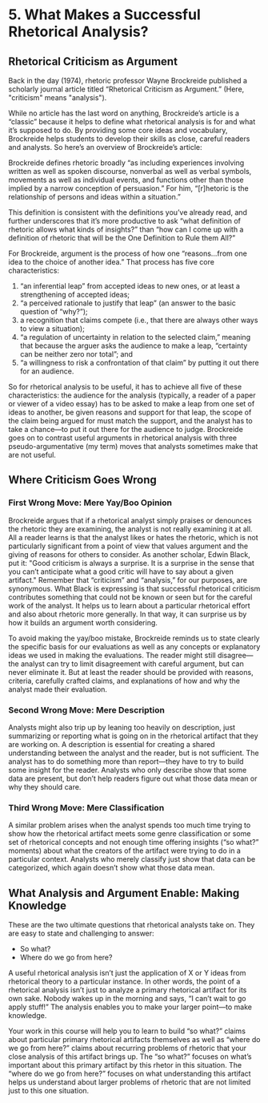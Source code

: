 # 5. What Makes a Successful Rhetorical Analysis?


## Rhetorical Criticism as Argument 
Back in the day (1974), rhetoric professor Wayne Brockreide published a scholarly journal article titled “Rhetorical Criticism as Argument.” (Here, "criticism" means "analysis").

While no article has the last word on anything, Brockreide’s article is a “classic” because it helps to define what rhetorical analysis is for and what it’s supposed to do. By providing some core ideas and vocabulary, Brockreide helps students to develop their skills as close, careful readers and analysts. So here’s an overview of Brockreide’s article:

Brockreide defines rhetoric broadly “as including experiences involving written as well as spoken discourse, nonverbal as well as verbal symbols, movements as well as individual events, and functions other than those implied by a narrow conception of persuasion.” For him, “[r]hetoric is the relationship of persons and ideas within a situation.”

This definition is consistent with the definitions you’ve already read, and further underscores that it’s more productive to ask “what definition of rhetoric allows what kinds of insights?” than “how can I come up with a definition of rhetoric that will be the One Definition to Rule them All?”

For Brockreide, argument is the process of how one “reasons…from one idea to the choice of another idea.” That process has five core characteristics:
1) “an inferential leap” from accepted ideas to new ones, or at least a strengthening of accepted ideas;
2) “a perceived rationale to justify that leap” (an answer to the basic question of “why?”);
3) a recognition that claims compete (i.e., that there are always other ways to view a situation);
4) “a regulation of uncertainty in relation to the selected claim,” meaning that because the arguer asks the audience to make a leap, “certainty can be neither zero nor total”; and 
5) “a willingness to risk a confrontation of that claim” by putting it out there for an audience.

So for rhetorical analysis to be useful, it has to achieve all five of these characteristics: the audience for the analysis (typically, a reader of a paper or viewer of a video essay) has to be asked to make a leap from one set of ideas to another, be given reasons and support for that leap, the scope of the claim being argued for must match the support, and the analyst has to take a chance—to put it out there for the audience to judge. Brockreide goes on to contrast useful arguments in rhetorical analysis with three pseudo-argumentative (my term) moves that analysts sometimes make that are not useful.
## Where Criticism Goes Wrong
### First Wrong Move: Mere Yay/Boo Opinion
Brockreide argues that if a rhetorical analyst simply praises or denounces the rhetoric they are examining, the analyst is not really examining it at all. All a reader learns is that the analyst likes or hates the rhetoric, which is not particularly significant from a point of view that values argument and the giving of reasons for others to consider.
As another scholar, Edwin Black, put it: "Good criticism is always a surprise. It is a surprise in the sense that you can’t anticipate what a good critic will have to say about a given artifact."  Remember that “criticism” and “analysis,” for our purposes, are synonymous. What Black is expressing is that successful rhetorical criticism contributes something that could not be known or seen but for the careful work of the analyst. It helps us to learn about a particular rhetorical effort and also about rhetoric more generally. In that way, it can surprise us by how it builds an argument worth considering.

To avoid making the yay/boo mistake, Brockreide reminds us to state clearly the specific basis for our evaluations as well as any concepts or explanatory ideas we used in making the evaluations. The reader might still disagree—the analyst can try to limit disagreement with careful argument, but can never eliminate it. But at least the reader should be provided with reasons, criteria, carefully crafted claims, and explanations of how and why the analyst made their evaluation.

### Second Wrong Move: Mere Description
Analysts might also trip up by leaning too heavily on description, just summarizing or reporting what is going on in the rhetorical artifact that they are working on. A description is essential for creating a shared understanding between the analyst and the reader, but is not sufficient. The analyst has to do something more than report—they have to try to build some insight for the reader. Analysts who only describe show that some data are present, but don’t help readers figure out what those data mean or why they should care.
### Third Wrong Move: Mere Classification
A similar problem arises when the analyst spends too much time trying to show how the rhetorical artifact meets some genre classification or some set of rhetorical concepts and not enough time offering insights (“so what?” moments) about what the creators of the artifact were trying to do in a particular context. Analysts who merely classify just show that data can be categorized, which again doesn’t show what those data mean.
## What Analysis and Argument Enable: Making Knowledge
These are the two ultimate questions that rhetorical analysts take on. They are easy to state and challenging to answer:

* So what?
* Where do we go from here?

A useful rhetorical analysis isn’t just the application of X or Y ideas from rhetorical theory to a particular instance. In other words, the point of a rhetorical analysis isn’t just to analyze a primary rhetorical artifact for its own sake. Nobody wakes up in the morning and says, “I can’t wait to go apply stuff!” The analysis enables you to make your larger point—to make knowledge.

Your work in this course will help you to learn to build “so what?” claims about particular primary rhetorical artifacts themselves as well as “where do we go from here?” claims about recurring problems of rhetoric that your close analysis of this artifact brings up. The “so what?” focuses on what’s important about this primary artifact by this rhetor in this situation. The “where do we go from here?” focuses on what understanding this artifact helps us understand about larger problems of rhetoric that are not limited just to this one situation.
